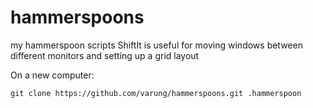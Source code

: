 # hammerspoons
my hammerspoon scripts
ShiftIt is useful for moving windows between different monitors and setting up a grid layout

On a new computer:
```
git clone https://github.com/varung/hammerspoons.git .hammerspoon
```

